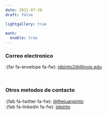 ```yaml
---
date: 2021-07-20
draft: false

lightgallery: true

math:
  enable: true
---
```


### Correo electronico

:(far fa-envelope fa-fw): [jdpinto2@illinois.edu](mailto:jdpinto2@illinois.edu)

</br>

### Otros metodos de contacto

:(fab fa-twitter fa-fw): [@thejuanpinto](https://twitter.com/thejuanpinto)\
:(fab fa-linkedin fa-fw): [jdpinto](https://linkedin.com/in/jdpinto)

